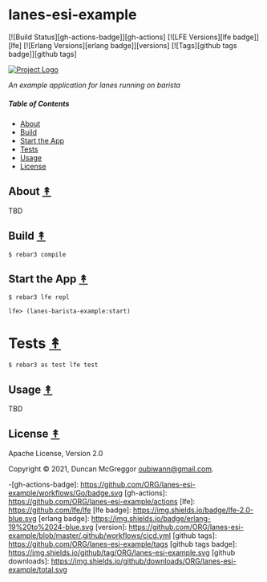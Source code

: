 # lanes-esi-example

[![Build Status][gh-actions-badge]][gh-actions]
[![LFE Versions][lfe badge]][lfe]
[![Erlang Versions][erlang badge]][versions]
[![Tags][github tags badge]][github tags]

[![Project Logo][logo]][logo-large]

*An example application for lanes running on barista*

##### Table of Contents

* [About](#about-)
* [Build](#build-)
* [Start the App](#start-the-app-)
* [Tests](#tests-)
* [Usage](#usage-)
* [License](#license-)

## About [&#x219F;](#table-of-contents)

TBD

## Build [&#x219F;](#table-of-contents)

```shell
$ rebar3 compile
```

## Start the App [&#x219F;](#table-of-contents)

```shell
$ rebar3 lfe repl
```

``` cl
lfe> (lanes-barista-example:start)
```

# Tests [&#x219F;](#table-of-contents)

```shell
$ rebar3 as test lfe test
```

## Usage [&#x219F;](#table-of-contents)

TBD

## License [&#x219F;](#table-of-contents)

Apache License, Version 2.0

Copyright © 2021, Duncan McGreggor <oubiwann@gmail.com>.

<!-- Named page links below: /-->

[logo]: https://avatars1.githubusercontent.com/u/3434967?s=250
[logo-large]: https://avatars1.githubusercontent.com/u/3434967
[github]: https://github.com/ORG/lanes-esi-example
[gitlab]: https://gitlab.com/ORG/lanes-esi-example
-[gh-actions-badge]: https://github.com/ORG/lanes-esi-example/workflows/Go/badge.svg
[gh-actions]: https://github.com/ORG/lanes-esi-example/actions
[lfe]: https://github.com/lfe/lfe
[lfe badge]: https://img.shields.io/badge/lfe-2.0-blue.svg
[erlang badge]: https://img.shields.io/badge/erlang-19%20to%2024-blue.svg
[version]: https://github.com/ORG/lanes-esi-example/blob/master/.github/workflows/cicd.yml
[github tags]: https://github.com/ORG/lanes-esi-example/tags
[github tags badge]: https://img.shields.io/github/tag/ORG/lanes-esi-example.svg
[github downloads]: https://img.shields.io/github/downloads/ORG/lanes-esi-example/total.svg
